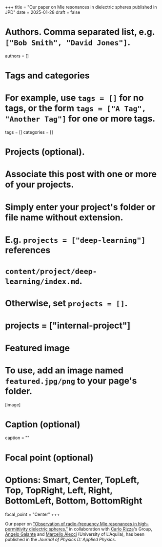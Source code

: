 +++
title = "Our paper on Mie resonances in dielectric spheres published in JPD"
date = 2025-01-28
draft = false

# Authors. Comma separated list, e.g. `["Bob Smith", "David Jones"]`.
authors = []

# Tags and categories
# For example, use `tags = []` for no tags, or the form `tags = ["A Tag", "Another Tag"]` for one or more tags.
tags = []
categories = []

# Projects (optional).
#   Associate this post with one or more of your projects.
#   Simply enter your project's folder or file name without extension.
#   E.g. `projects = ["deep-learning"]` references 
#   `content/project/deep-learning/index.md`.
#   Otherwise, set `projects = []`.
# projects = ["internal-project"]

# Featured image
# To use, add an image named `featured.jpg/png` to your page's folder. 
[image]
  # Caption (optional)
  caption = ""

  # Focal point (optional)
  # Options: Smart, Center, TopLeft, Top, TopRight, Left, Right, BottomLeft, Bottom, BottomRight
  focal_point = "Center"
+++

Our paper on ["Observation of radio-frequency Mie resonances in high-permittivity dielectric spheres,"](/publication/ij-184-JPD-2025/)
in collaboration with [Carlo Rizza]'s Group, [Angelo Galante] and [Marcello Alecci] (University of L'Aquila),
has been  published in the *Journal of Physics D: Applied Physics*. 

[Carlo Rizza]: https://scholar.google.it/citations?user=kmPd1kYAAAAJ&hl=it
[Angelo Galante]: https://scholar.google.com/citations?user=XNNZtxIAAAAJ&hl=it
[Marcello Alecci]: https://scholar.google.it/citations?user=n4D3hB4AAAAJ&hl=en

